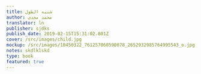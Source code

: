 ```yaml
---
title: شبيه الطول
author: محمد مجدى
translator: ln
publisher: sjdks
publish_date: 2019-02-15T15:31:02.801Z
cover: /src/images/child.jpg
mockup: /src/images/10450322_761257060590078_2652932985764995543_o.jpg
notes: skdlklskd
type: book
featured: true
---
```


